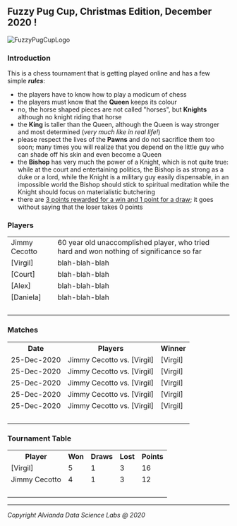 ## Fuzzy Pug Cup, Christmas Edition, December 2020 ! ##
![FuzzyPugCupLogo](https://user-images.githubusercontent.com/6631390/102653455-f3db2280-413c-11eb-9713-8950c604dbf6.PNG)

### Introduction ###

This is a chess tournament that is getting played online and has a few simple ***rules***:
* the players have to know how to play a modicum of chess
* the players must know that the **Queen** keeps its colour
* no, the horse shaped pieces are not called "horses", but **Knights** although no knight riding that horse
* the **King** is taller than the Queen, although the Queen is way stronger and most determined (*very much like in real life!*)
* please respect the lives of the **Pawns** and do not sacrifice them too soon; many times you will realize that you depend on the little guy who can shade off his skin and even become a Queen
* the **Bishop** has very much the power of a Knight, which is not quite true: while at the court and entertaining politics, the Bishop is as strong as a duke or a lord, while the Knight is a military guy easily dispensable, in an impossible world the Bishop should stick to spiritual meditation while the Knight should focus on materialistic butchering
* there are <ins>3 points rewarded for a win and 1 point for a draw</ins>; it goes without saying that the loser takes 0 points 

### Players ###
<table>
<tr>
<td>Jimmy Cecotto</td>
<td>60 year old unaccomplished player, who tried hard and won nothing of significance so far</td>
</tr>
<tr>
<td>[Virgil]</td>
<td>blah-blah-blah</td>
</tr>
<tr>
<td>[Court]</td>
<td>blah-blah-blah</td>
</tr> 
<tr>
<td>[Alex]</td>
<td>blah-blah-blah</td>
</tr>  
 <tr>
<td>[Daniela]</td>
<td>blah-blah-blah</td>
</tr> 
<tr><td colspan="2"><br/></td></tr>
</table>

### Matches ###
<table>
<tr>
 <th>Date</th>
 <th>Players</th>
 <th>Winner</th>
</tr> 
<tr>
 <td>25-Dec-2020</td>
 <td>Jimmy Cecotto vs. [Virgil]</td>
 <td>[Virgil]</td>
</tr>
<tr>
 <td>25-Dec-2020</td>
 <td>Jimmy Cecotto vs. [Virgil]</td>
 <td>[Virgil]</td>
</tr>
<tr>
 <td>25-Dec-2020</td>
 <td>Jimmy Cecotto vs. [Virgil]</td>
 <td>[Virgil]</td>
</tr> 
<tr>
 <td>25-Dec-2020</td>
 <td>Jimmy Cecotto vs. [Virgil]</td>
 <td>[Virgil]</td>
</tr>  
<tr>
 <td>25-Dec-2020</td>
 <td>Jimmy Cecotto vs. [Virgil]</td>
 <td>[Virgil]</td>
</tr> 
<tr><td colspan="3"><br/></td></tr>
</table>

### Tournament Table ###
<table>
<tr>
 <th>Player</th>
 <th>Won</th>
 <th>Draws</th>
 <th>Lost</th>
 <th>Points</th>
</tr> 
<tr>
 <td>[Virgil]</td>
 <td>5</td>
 <td>1</td>
 <td>3</td>
 <td>16</td>
</tr>
<tr>
 <td>Jimmy Cecotto</td>
 <td>4</td>
 <td>1</td>
 <td>3</td>
 <td>12</td>
</tr>
<tr><td colspan="5"><br/></td></tr>
</table>

---
*Copyright Alvianda Data Science Labs @ 2020*
